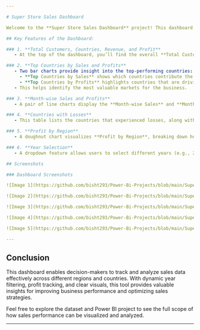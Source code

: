 ```yaml
---

# Super Store Sales Dashboard

Welcome to the **Super Store Sales Dashboard** project! This dashboard provides a comprehensive overview of sales performance across various countries and regions, giving insights into revenue, profits, and customer trends for different years. Built using **Power BI**, it effectively visualizes data from the **Super Store Sales dataset** to allow for easy tracking of key business metrics.

## Key Features of the Dashboard:

### 1. **Total Customers, Countries, Revenue, and Profit**
   - At the top of the dashboard, you’ll find the overall **Total Customers**, **Countries** represented, **Total Revenue**, and **Total Profit** for the selected year. These high-level KPIs allow for a quick snapshot of the store's performance in any given year.

### 2. **Top Countries by Sales and Profits**
   - Two bar charts provide insight into the top-performing countries:
     - **Top Countries by Sales** shows which countries contribute the most to overall sales.
     - **Top Countries by Profits** highlights countries that are driving the highest profits.
   - This helps identify the most valuable markets for the business.

### 3. **Month-wise Sales and Profits**
   - A pair of line charts display the **Month-wise Sales** and **Month-wise Profits** over the course of a year. This visual representation allows for an easy understanding of sales and profit trends, revealing peak months for sales or profitability.

### 4. **Countries with Losses**
   - This table lists the countries that experienced losses, along with their **Sum of Sales** and **Sum of Profit**. The red highlighting makes it easy to quickly spot countries where performance can be improved.

### 5. **Profit by Region**
   - A doughnut chart visualizes **Profit by Region**, breaking down how different regions are contributing to overall profitability. This is useful for understanding how regions compare and which areas are the strongest or weakest in terms of profit generation.

### 6. **Year Selection**
   - A dropdown feature allows users to select different years (e.g., 2011, 2012) to view and compare sales and profit performance year-over-year.

## Screenshots

### Dashboard Screenshots

![Image 1](https://github.com/bisht293/Power-Bi-Projects/blob/main/Superstoresalesdash%20(01).png)

![Image 2](https://github.com/bisht293/Power-Bi-Projects/blob/main/Superstoresalesdash%20(02).png)

![Image 3](https://github.com/bisht293/Power-Bi-Projects/blob/main/Superstoresalesdash%20(03).png)

![Image 4](https://github.com/bisht293/Power-Bi-Projects/blob/main/Superstoresalesdash%20(04).png)

![Image 5](https://github.com/bisht293/Power-Bi-Projects/blob/main/Superstoresalesdash%20(05).png)

---
```


## Conclusion

This dashboard enables decision-makers to track and analyze sales data effectively across different regions and countries. With dynamic year filtering, profit tracking, and clear visuals, this tool provides valuable insights for improving business performance and optimizing sales strategies.

Feel free to explore the dataset and Power BI project to see the full scope of how sales performance can be visualized and analyzed. 

---
